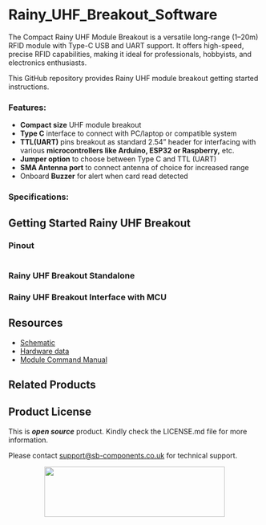 # Rainy_UHF_Breakout_Software

The Compact Rainy UHF Module Breakout is a versatile long-range (1–20m) RFID module with Type-C USB and UART support. It offers high-speed, precise RFID capabilities, making it ideal for professionals, hobbyists, and electronics enthusiasts.

This GitHub repository provides Rainy UHF module breakout getting started instructions.

### Features:
- **Compact size** UHF module breakout
- **Type C** interface to connect with PC/laptop or compatible system
- **TTL(UART)** pins breakout as standard 2.54” header for interfacing with various **microcontrollers like Arduino, ESP32 or Raspberry,** etc.
- **Jumper option** to choose between Type C and TTL (UART)
- **SMA Antenna port** to connect antenna of choice for increased range 
- Onboard **Buzzer** for alert when card read detected 

### Specifications:


## Getting Started Rainy UHF Breakout
### Pinout 

<img src="">

### Rainy UHF Breakout Standalone 

### Rainy UHF Breakout Interface with MCU


 ## Resources
  * [Schematic](https://github.com/sbcshop/Rainy_UHF_Breakout_Hardware/blob/main/Design%20Data/Rainy%20UHF%20Breakout%20SCH.PDF)
  * [Hardware data](https://github.com/sbcshop/Rainy_UHF_Breakout_Hardware)
  * [Module Command Manual]()


## Related Products 


## Product License

This is ***open source*** product. Kindly check the LICENSE.md file for more information.

Please contact support@sb-components.co.uk for technical support.
<p align="center">
  <img width="360" height="100" src="https://cdn.shopify.com/s/files/1/1217/2104/files/Logo_sb_component_3.png?v=1666086771&width=300">
</p>     
     

    
    


